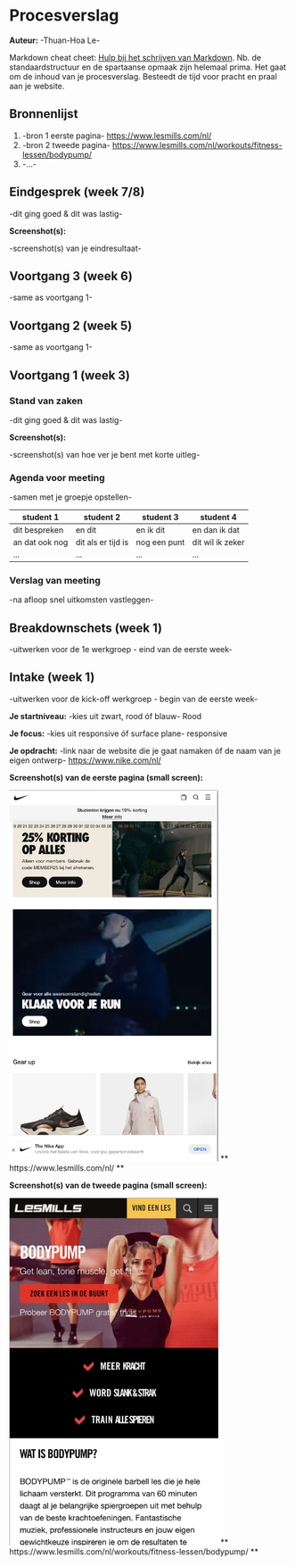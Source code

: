 # Procesverslag
**Auteur:** -Thuan-Hoa Le-

Markdown cheat cheet: [Hulp bij het schrijven van Markdown](https://github.com/adam-p/markdown-here/wiki/Markdown-Cheatsheet). Nb. de standaardstructuur en de spartaanse opmaak zijn helemaal prima. Het gaat om de inhoud van je procesverslag. Besteedt de tijd voor pracht en praal aan je website.



## Bronnenlijst
1. -bron 1 eerste pagina- https://www.lesmills.com/nl/
2. -bron 2 tweede pagina- https://www.lesmills.com/nl/workouts/fitness-lessen/bodypump/
3. -...-



## Eindgesprek (week 7/8)

-dit ging goed & dit was lastig-

**Screenshot(s):**

-screenshot(s) van je eindresultaat-



## Voortgang 3 (week 6)

-same as voortgang 1-



## Voortgang 2 (week 5)

-same as voortgang 1-



## Voortgang 1 (week 3)

### Stand van zaken

-dit ging goed & dit was lastig-

**Screenshot(s):**

-screenshot(s) van hoe ver je bent met korte uitleg-

### Agenda voor meeting

-samen met je groepje opstellen-

| student 1      | student 2          | student 3    | student 4        |
| ---            | ---                | ---          | ---              |
| dit bespreken  | en dit             | en ik dit    | en dan ik dat    |
| an dat ook nog | dit als er tijd is | nog een punt | dit wil ik zeker |
| ...            | ...                | ...          | ...              |

### Verslag van meeting

-na afloop snel uitkomsten vastleggen-



## Breakdownschets (week 1)

-uitwerken voor de 1e werkgroep - eind van de eerste week-



## Intake (week 1)
-uitwerken voor de kick-off werkgroep - begin van de eerste week-

**Je startniveau:** -kies uit zwart, rood óf blauw- Rood

**Je focus:** -kies uit responsive óf surface plane- responsive

**Je opdracht:** -link naar de website die je gaat namaken óf de naam van je eigen ontwerp- https://www.nike.com/nl/

**Screenshot(s) van de eerste pagina (small screen):**

<img src="images/intake/homeNike.png" width="375px" alt="home-page-lesmills">
** https://www.lesmills.com/nl/ **

**Screenshot(s) van de tweede pagina (small screen):**

<img src="images/intake/lesMillsBp.png" width="375px" alt="workout-page">
** https://www.lesmills.com/nl/workouts/fitness-lessen/bodypump/ **
